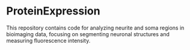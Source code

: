 # ProteinExpression
This repository contains code for analyzing neurite and soma regions in bioimaging data, focusing on segmenting neuronal structures and measuring fluorescence intensity. 
